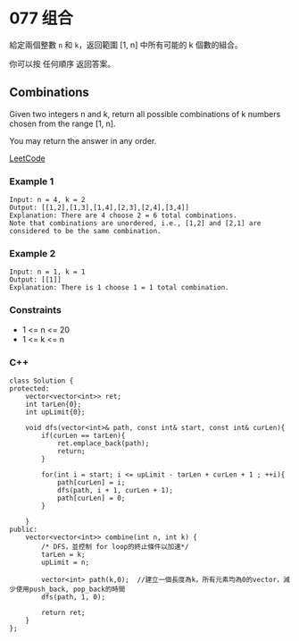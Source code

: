 # 077 组合

給定兩個整數 `n` 和 `k`，返回範圍 [1, n] 中所有可能的 k 個數的組合。

你可以按 任何順序 返回答案。

##   Combinations

Given two integers n and k, return all possible combinations of k numbers chosen from the range [1, n].

You may return the answer in any order.

[LeetCode](https://leetcode.cn/problems/combinations)


### Example 1

```
Input: n = 4, k = 2
Output: [[1,2],[1,3],[1,4],[2,3],[2,4],[3,4]]
Explanation: There are 4 choose 2 = 6 total combinations.
Note that combinations are unordered, i.e., [1,2] and [2,1] are considered to be the same combination.
```

### Example 2

```
Input: n = 1, k = 1
Output: [[1]]
Explanation: There is 1 choose 1 = 1 total combination.
```

### Constraints

* 1 <= n <= 20
* 1 <= k <= n

### C++ 

```
class Solution {
protected:
    vector<vector<int>> ret;
    int tarLen{0};
    int upLimit{0};

    void dfs(vector<int>& path, const int& start, const int& curLen){
        if(curLen == tarLen){
            ret.emplace_back(path);
            return;
        }

        for(int i = start; i <= upLimit - tarLen + curLen + 1 ; ++i){
            path[curLen] = i;
            dfs(path, i + 1, curLen + 1);
            path[curLen] = 0;
        }
        
    }
public:
    vector<vector<int>> combine(int n, int k) {
        /* DFS，並控制 for loop的終止條件以加速*/
        tarLen = k;
        upLimit = n;

        vector<int> path(k,0);  //建立一個長度為k，所有元素均為0的vector，減少使用push_back, pop_back的時間
        dfs(path, 1, 0);

        return ret;
    }
};
```
